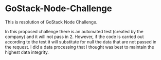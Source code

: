 # GoStack-Node-Challenge
This is resolution of GoStack Node Challenge.

In this proposed challenge there is an automated test (created by the company) and it will not pass in 2. However, if the code is carried out according to the test it will substitute for null the data that are not passed in the request. I did a data processing that I thought was best to maintain the highest data integrity.
